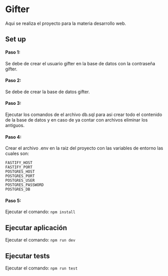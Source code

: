 # Gifter
Aqui se realiza el proyecto para la materia desarrollo web.

## Set up

#### Paso 1:

Se debe de crear el usuario gifter en la base de datos con la contraseña gifter.

#### Paso 2:

Se debe de crear la base de datos gifter.

#### Paso 3:

Ejecutar los comandos de el archivo db.sql para asi crear todo el contenido de la base de datos y en caso de ya contar con archivos eliminar los antiguos.

#### Paso 4:

Crear el archivo .env en la raiz del proyecto con las variables de entorno las cuales son:

    FASTIFY_HOST
    FASTIFY_PORT
    POSTGRES_HOST
    POSTGRES_PORT
    POSTGRES_USER
    POSTGRES_PASSWORD
    POSTGRES_DB

#### Paso 5:

Ejecutar el comando:
`npm install`

## Ejecutar aplicación

Ejecutar el comando:
`npm run dev`

## Ejecutar tests

Ejecutar el comando:
`npm run test`